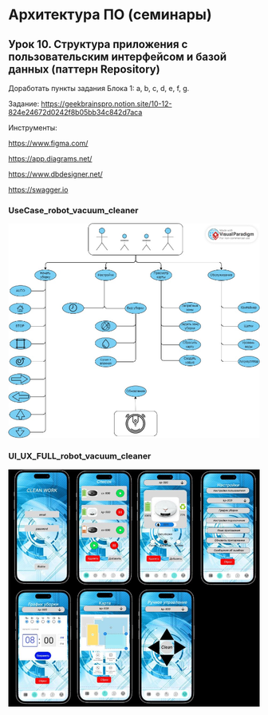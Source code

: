 # Архитектура ПО (семинары)
## Урок 10. Структура приложения с пользовательским интерфейсом и базой данных (паттерн Repository)
Доработать пункты задания Блока 1: a, b, c, d, e, f, g.

Задание: https://geekbrainspro.notion.site/10-12-824e24672d0242f8b05bb34c842d7aca

Инструменты:

https://www.figma.com/

https://app.diagrams.net/

https://www.dbdesigner.net/

https://swagger.io

### UseCase_robot_vacuum_cleaner
![UseCase_robot_vacuum_cleaner](src/homework/UseCase_robot_vacuum_cleaner.jpg)

### UI_UX_FULL_robot_vacuum_cleaner
![UI_UX_FULL_robot_vacuum_cleaner](src/homework/UI_UX_FULL_robot_vacuum_cleaner.JPG)
